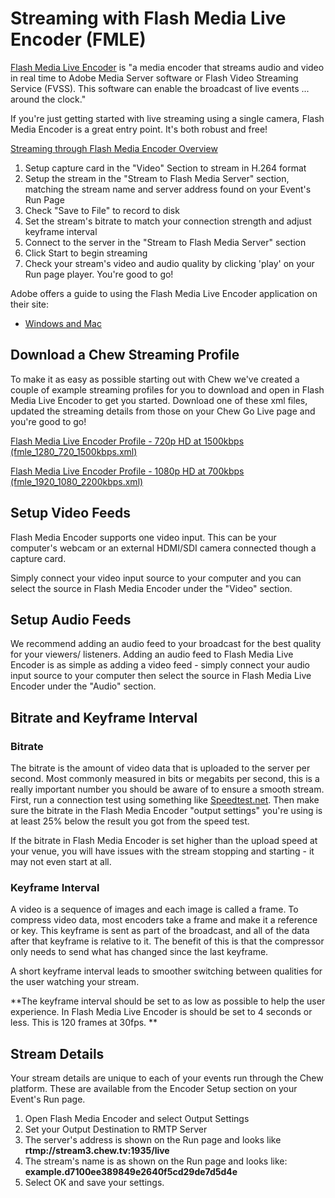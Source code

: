 # Streaming with Flash Media Live Encoder (FMLE)

[Flash Media Live Encoder](http://www.adobe.com/uk/products/flash-media-encoder.html) is "a media encoder that streams audio and video in real time to Adobe Media Server software or Flash Video Streaming Service (FVSS). This software can enable the broadcast of live events ... around the clock."

If you're just getting started with live streaming using a single camera, Flash Media Encoder is a great entry point. It's both robust and free!

<u>Streaming through Flash Media Encoder Overview</u>

1. Setup capture card in the "Video" Section to stream in H.264 format
2. Setup the stream in the "Stream to Flash Media Server" section, matching the stream name and server address found on your Event's Run Page
3. Check "Save to File" to record to disk
4. Set the stream's bitrate to match your connection strength and adjust keyframe interval
4. Connect to the server in the "Stream to Flash Media Server" section
5. Click Start to begin streaming
6. Check your stream's video and audio quality by clicking 'play' on your Run page player. You're good to go!

Adobe offers a guide to using the Flash Media Live Encoder application on their site:

- [Windows and Mac](http://www.adobe.com/devnet/adobe-media-server/articles/webcasting_fme.html#articlecontentAdobe_numberedheader_1)

## Download a Chew Streaming Profile

To make it as easy as possible starting out with Chew we've created a couple of example streaming profiles for you to download and open in Flash Media Live Encoder to get you started. Download one of these xml files, updated the streaming details from those on your Chew Go Live page and you're good to go!

[Flash Media Live Encoder Profile - 720p HD at 1500kbps (fmle_1280_720_1500kbps.xml)](http://chew.tv//guide/encoder_setup/downloads/fmle_1280_720_1500kbps.xml)

[Flash Media Live Encoder Profile - 1080p HD at 700kbps (fmle_1920_1080_2200kbps.xml)](http://chew.tv//guide/encoder_setup/downloads/fmle_1920_1080_2200kbps.xml)

## Setup Video Feeds

Flash Media Encoder supports one video input. This can be your computer's webcam or an external HDMI/SDI camera connected though a capture card.

Simply connect your video input source to your computer and you can select the source in Flash Media Encoder under the "Video" section. 

## Setup Audio Feeds

We recommend adding an audio feed to your broadcast for the best quality for your viewers/ listeners. Adding an audio feed to Flash Media Live Encoder is as simple as adding a video feed - simply connect your audio input source to your computer then select the source in Flash Media Live Encoder under the "Audio" section. 

## Bitrate and Keyframe Interval

### Bitrate

The bitrate is the amount of video data that is uploaded to the server per second. Most commonly measured in bits or megabits per second, this is a really important number you should be aware of to ensure a smooth stream. First, run a connection test using something like [Speedtest.net](http://speedtest.net/). Then make sure the bitrate in the Flash Media Encoder "output settings" you're using is at least 25% below the result you got from the speed test.

If the bitrate in Flash Media Encoder is set higher than the upload speed at your venue, you will have issues with the stream stopping and starting - it may not even start at all.

### Keyframe Interval

A video is a sequence of images and each image is called a frame. To compress video data, most encoders take a frame and make it a reference or key. This keyframe is sent as part of the broadcast, and all of the data after that keyframe is relative to it. The benefit of this is that the compressor only needs to send what has changed since the last keyframe.

A short keyframe interval leads to smoother switching between qualities for the user watching your stream.

**The keyframe interval should be set to as low as possible to help the user experience. In Flash Media Live Encoder is should be set to 4 seconds or less. This is 120 frames at 30fps. **

## Stream Details

Your stream details are unique to each of your events run through the Chew platform. These are available from the Encoder Setup section on your Event's Run page.

1. Open Flash Media Encoder and select Output Settings
2. Set your Output Destination to RMTP Server
3. The server's address is shown on the Run page and looks like **rtmp://stream3.chew.tv:1935/live**
4. The stream's name is as shown on the Run page and looks like: **example.d7100ee389849e2640f5cd29de7d5d4e**
5. Select OK and save your settings.